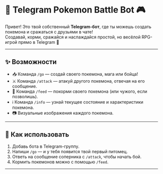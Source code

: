 # 🐾 Telegram Pokemon Battle Bot 🎮

Привет! Это твой собственный **Telegram-бот**, где ты можешь создать покемона и сражаться с друзьями в чате!  
Создавай, корми, сражайся и наслаждайся простой, но весёлой RPG-игрой прямо в Telegram 🥳

---

## ✨ Возможности

- 📥 Команда `/go` — создай своего покемона, мага или бойца!
- ⚔️ Команда `/attack` — атакуй другого покемона, отвечая на его сообщение.
- 🍗 Команда `/feed` — покорми своего покемона (или чужого, если позволишь).
- ℹ️ Команда `/info` — узнай текущее состояние и характеристики покемона.
- 📷 Визуальные изображения каждого покемона.

---

## 🚀 Как использовать

1. Добавь бота в Telegram-группу.
2. Напиши `/go` — и у тебя появится твой первый питомец.
3. Ответь на сообщение соперника с `/attack`, чтобы начать бой.
4. Кормить покемонов можно с помощью `/feed`.

---
